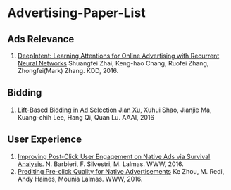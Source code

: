# Advertising-Paper-List

## Ads Relevance

1. [DeepIntent: Learning Attentions for Online Advertising with Recurrent Neural Networks](http://www.kdd.org/kdd2016/papers/files/rfp0289-zhaiA.pdf) Shuangfei Zhai, Keng-hao Chang, Ruofei Zhang, Zhongfei(Mark) Zhang. KDD, 2016.

## Bidding

1. [Lift-Based Bidding in Ad Selection](http://www0.cs.ucl.ac.uk/staff/w.zhang/rtb-papers/lift-bidding.pdf) [Jian Xu](https://sites.google.com/site/jianxuhome/), Xuhui Shao, Jianjie Ma, Kuang-chih Lee, Hang Qi, Quan Lu. AAAI, 2016

## User Experience

1. [Improving Post-Click User Engagement on Native Ads via Survival Analysis](http://ir.dcs.gla.ac.uk/~mounia/Papers/post2016.pdf). N. Barbieri, F. Silvestri, M. Lalmas. WWW, 2016.
2. [Prediting Pre-click Quality for Native Advertisements](http://www.dcs.gla.ac.uk/~mounia/Papers/preclick.pdf) Ke Zhou, M. Redi, Andy Haines, Mounia Lalmas. WWW, 2016.
